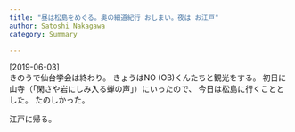 ```yaml
---
title: "昼は松島をめぐる。奥の細道紀行 おしまい。夜は お江戸"
author: Satoshi Nakagawa
category: Summary

---
```


[2019-06-03]  
 きのうで仙台学会は終わり。
きょうはNO (OB)くんたちと観光をする。
初日に山寺（「閑さや岩にしみ入る蝉の声」）にいったので、
今日は松島に行くこととした。
たのしかった。

 江戸に帰る。

<!--more-->

